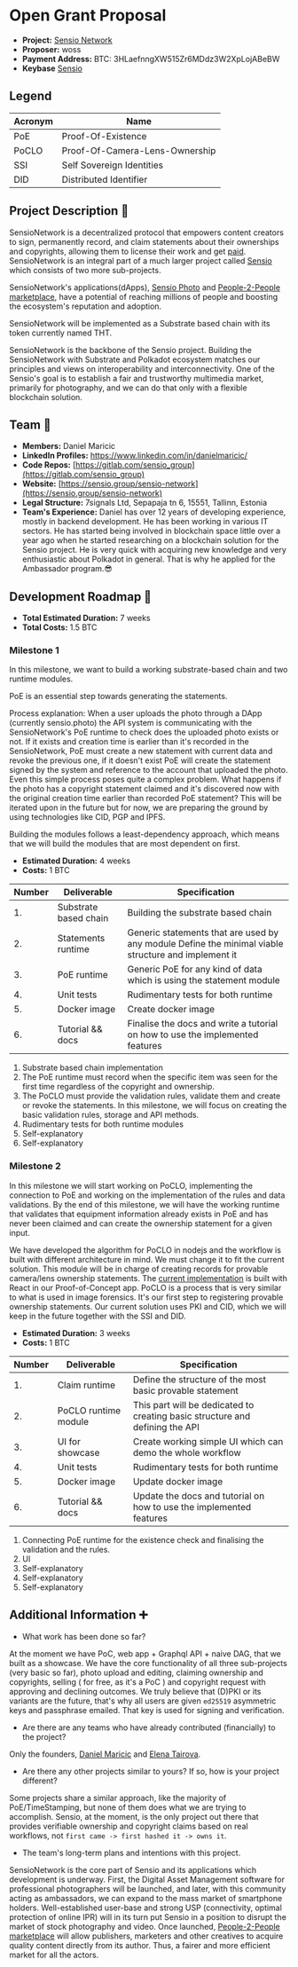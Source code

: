 # Open Grant Proposal

- **Project:** [Sensio Network](https://www.sensio.group/sensio-network)
- **Proposer:** woss
- **Payment Address:** BTC: 3HLaefnngXW515Zr6MDdz3W2XpLojABeBW
- **Keybase** [Sensio](https://keybase.io/sensio)

## Legend

| Acronym | Name                           |
| ------- | ------------------------------ |
| PoE     | Proof-Of-Existence             |
| PoCLO   | Proof-Of-Camera-Lens-Ownership |
| SSI     | Self Sovereign Identities      |
| DID     | Distributed Identifier         |

## Project Description :page_facing_up:

SensioNetwork is a decentralized protocol that empowers content creators to sign, permanently record, and claim statements about their ownerships and copyrights, allowing them to license their work and get [paid](https://www.sensio.group/#people-to-people-marketplace). SensioNetwork is an integral part of a much larger project called [Sensio](https://sensio.group) which consists of two more sub-projects.

SensioNetwork's applications(dApps), [Sensio Photo](https://www.sensio.group/sensio-photo) and [People-2-People marketplace](https://www.sensio.group/#people-to-people-marketplace), have a potential of reaching millions of people and boosting the ecosystem's reputation and adoption.

SensioNetwork will be implemented as a Substrate based chain with its token currently named THT.

SensioNetwork is the backbone of the Sensio project. Building the SensioNetwork with Substrate and Polkadot ecosystem matches our principles and views on interoperability and interconnectivity. One of the Sensio's goal is to establish a fair and trustworthy multimedia market, primarily for photography, and we can do that only with a flexible blockchain solution.

## Team :busts_in_silhouette:

- **Members:** Daniel Maricic
- **LinkedIn Profiles:** https://www.linkedin.com/in/danielmaricic/
- **Code Repos:** [https://gitlab.com/sensio_group](https://gitlab.com/sensio_group)
- **Website:** [https://sensio.group/sensio-network](https://sensio.group/sensio-network)
- **Legal Structure:** 7signals Ltd, Sepapaja tn 6, 15551, Tallinn, Estonia
- **Team's Experience:** Daniel has over 12 years of developing experience, mostly in backend development. He has been working in various IT sectors. He has started being involved in blockchain space little over a year ago when he started researching on a blockchain solution for the Sensio project. He is very quick with acquiring new knowledge and very enthusiastic about Polkadot in general. That is why he applied for the Ambassador program.😎

## Development Roadmap :nut_and_bolt:

- **Total Estimated Duration:** 7 weeks
- **Total Costs:** 1.5 BTC

### Milestone 1

In this milestone, we want to build a working substrate-based chain and two runtime modules.

PoE is an essential step towards generating the statements.

Process explanation:
When a user uploads the photo through a DApp (currently sensio.photo) the API system is communicating with the SensioNetwork's PoE runtime to check does the uploaded photo exists or not. If it exists and creation time is earlier than it's recorded in the SensioNetwork, PoE must create a new statement with current data and revoke the previous one, if it doesn't exist PoE will create the statement signed by the system and reference to the account that uploaded the photo. Even this simple process poses quite a complex problem. What happens if the photo has a copyright statement claimed and it's discovered now with the original creation time earlier than recorded PoE statement? This will be iterated upon in the future but for now, we are preparing the ground by using technologies like CID, PGP and IPFS.

Building the modules follows a least-dependency approach, which means that we will build the modules that are most dependent on first.

- **Estimated Duration:** 4 weeks
- **Costs:** 1 BTC

| Number | Deliverable           | Specification                                                                                       |
| ------ | --------------------- | --------------------------------------------------------------------------------------------------- |
| 1.     | Substrate based chain | Building the substrate based chain                                                                  |
| 2.     | Statements runtime    | Generic statements that are used by any module Define the minimal viable structure and implement it |
| 3.     | PoE runtime           | Generic PoE for any kind of data which is using the statement module                                |
| 4.     | Unit tests            | Rudimentary tests for both runtime                                                                  |
| 5.     | Docker image          | Create docker image                                                                                 |
| 6.     | Tutorial && docs      | Finalise the docs and write a tutorial on how to use the implemented features                       |

1. Substrate based chain implementation
2. The PoE runtime must record when the specific item was seen for the first time regardless of the copyright and ownership.
3. The PoCLO must provide the validation rules, validate them and create or revoke the statements. In this milestone, we will focus on creating the basic validation rules, storage and API methods.
4. Rudimentary tests for both runtime modules
5. Self-explanatory
6. Self-explanatory

### Milestone 2

In this milestone we will start working on PoCLO, implementing the connection to PoE and working on the implementation of the rules and data validations. By the end of this milestone, we will have the working runtime that validates that equipment information already exists in PoE and has never been claimed and can create the ownership statement for a given input.

We have developed the algorithm for PoCLO in nodejs and the workflow is built with different architecture in mind. We must change it to fit the current solution. This module will be in charge of creating records for provable camera/lens ownership statements. The [current implementation](https://gitlab.com/sensio_group/sensio-faas/-/blob/master/client/src/views/Device/Verification.js) is built with React in our Proof-of-Concept app. PoCLO is a process that is very similar to what is used in image forensics. It's our first step to registering provable ownership statements. Our current solution uses PKI and CID, which we will keep in the future together with the SSI and DID.

- **Estimated Duration:** 3 weeks
- **Costs:** 1 BTC

| Number | Deliverable          | Specification                                                                |
| ------ | -------------------- | ---------------------------------------------------------------------------- |
| 1.     | Claim runtime        | Define the structure of the most basic provable statement                    |
| 2.     | PoCLO runtime module | This part will be dedicated to creating basic structure and defining the API |
| 3.     | UI for showcase      | Create working simple UI which can demo the whole workflow                   |
| 4.     | Unit tests           | Rudimentary tests for both runtime                                           |
| 5.     | Docker image         | Update docker image                                                          |
| 6.     | Tutorial && docs     | Update the docs and tutorial on how to use the implemented features          |

1. Connecting PoE runtime for the existence check and finalising the validation and the rules.
2. UI
3. Self-explanatory
4. Self-explanatory
5. Self-explanatory

## Additional Information :heavy_plus_sign:

- What work has been done so far?

At the moment we have PoC, web app + Graphql API + naive DAG, that we built as a showcase. We have the core functionality of all three sub-projects (very basic so far), photo upload and editing, claiming ownership and copyrights, selling ( for free, as it's a PoC ) and copyright request with approving and declining outcomes. We truly believe that (D)PKI or its variants are the future, that's why all users are given `ed25519` asymmetric keys and passphrase emailed. That key is used for signing and verification.

- Are there are any teams who have already contributed (financially) to the project?

Only the founders, [Daniel Maricic](https://www.linkedin.com/in/danielmaricic/) and [Elena Tairova](https://www.linkedin.com/in/elena-tairova/).

- Are there any other projects similar to yours? If so, how is your project different?

Some projects share a similar approach, like the majority of PoE/TimeStamping, but none of them does what we are trying to accomplish. Sensio, at the moment, is the only project out there that provides verifiable ownership and copyright claims based on real workflows, not `first came -> first hashed it -> owns it`.

- The team's long-term plans and intentions with this project.

SensioNetwork is the core part of Sensio and its applications which development is underway. First, the Digital Asset Management software for professional photographers will be launched, and later, with this community acting as ambassadors, we can expand to the mass market of smartphone holders. Well-established user-base and strong USP (connectivity, optimal protection of online IPR) will in its turn put Sensio in a position to disrupt the market of stock photography and video. Once launched, [People-2-People marketplace](https://www.sensio.group/#people-to-people-marketplace) will allow publishers, marketers and other creatives to acquire quality content directly from its author. Thus, a fairer and more efficient market for all the actors.
